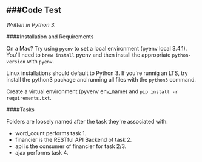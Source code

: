 ###Code Test
---
*Written in Python 3.*

####Installation and Requirements

On a Mac?  Try using `pyenv` to set a local environment (pyenv local 3.4.1).  You'll need to `brew install` pyenv and then install the appropriate `python-version` with `pyenv`.

Linux installations should default to Python 3.  If you're runnig an LTS, try install the python3 package and running all files with the `python3` command.

Create a virtual environment (pyvenv env_name)  and `pip install -r requirements.txt`.

####Tasks

Folders are loosely named after the task they're associated with:

* word_count performs task 1.
* financier is the RESTful API Backend of task 2.
* api is the consumer of financier for task 2/3.
* ajax performs task 4.
